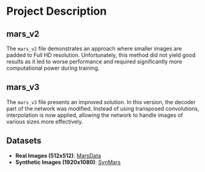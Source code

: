 # Project Description

## mars_v2

The `mars_v2` file demonstrates an approach where smaller images are padded to Full HD resolution. Unfortunately, this method did not yield good results as it led to worse performance and required significantly more computational power during training.

## mars_v3

The `mars_v3` file presents an improved solution. In this version, the decoder part of the network was modified. Instead of using transposed convolutions, interpolation is now applied, allowing the network to handle images of various sizes more effectively.

## Datasets

- **Real Images (512x512)**: [MarsData](https://github.com/CVIR-Lab/MarsData)
- **Synthetic Images (1920x1080)**: [SynMars](https://github.com/CVIR-Lab/SynMars/tree/master)
